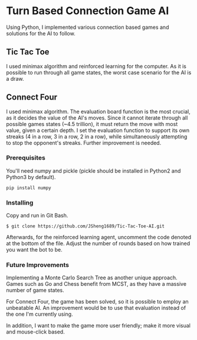 # Turn Based Connection Game AI

Using Python, I implemented various connection based games and solutions for the AI to follow.

## Tic Tac Toe 
I used minimax algorithm and reinforced learning for the computer. As it is possible to run through all game states, the worst case scenario for the AI is a draw. 

## Connect Four
I used minimax algorithm. The evaluation board function is the most crucial, as it decides the value of the AI's moves. Since it cannot iterate through all possible games states (~4.5 trillion), it must return the move with most value, given a certain depth. I set the evaluation function to support its own streaks (4 in a row, 3 in a row, 2 in a row), while simultaneously attempting to stop the opponent's streaks. Further improvement is needed.


### Prerequisites
You'll need numpy and pickle (pickle should be installed in Python2 and Python3 by default).

```
pip install numpy
```

### Installing
Copy and run in Git Bash.
```
$ git clone https://github.com/JSheng1689/Tic-Tac-Toe-AI.git
```
Afterwards, for the reinforced learning agent, uncomment the code denoted at the bottom of the file. Adjust the number of rounds based on how trained you want the bot to be.

### Future Improvements
Implementing a Monte Carlo Search Tree as another unique approach. Games such as Go and Chess benefit from MCST, as they have a massive number of game states.

For Connect Four, the game has been solved, so it is possible to employ an unbeatable AI. An improvement would be to use that evaluation instead of the one I'm currently using.

In addition, I want to make the game more user friendly; make it more visual and mouse-click based.
